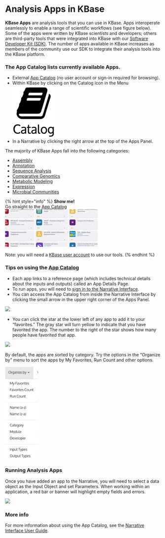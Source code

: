 # Analysis Apps in KBase

**KBase Apps** are analysis tools that you can use in KBase. Apps interoperate seamlessly to enable a range of scientific workflows (see figure below). Some of the apps were written by KBase scientists and developers; others are third-party tools that were integrated into KBase with our [Software Developer Kit (SDK)](../../development/kbase-sdk.md). The number of apps available in KBase increases as members of the community use our SDK to integrate their analysis tools into the KBase platform.

### The App Catalog lists currently available Apps.&#x20;

* External [App Catalog](https://kbase.us/applist/) (no user account or sign-in required for browsing).
* Within KBase by clicking on the Catalog icon in the Menu <img src="../../.gitbook/assets/catalog_dashboardmenu (1).png" alt="" data-size="line">&#x20;
* In a Narrative by clicking the right arrow at the top of the Apps Panel.

The majority of KBase Apps fall into the following categories:

* [Assembly](assembly-and-annotation.md#assembly)
* [Annotation](assembly-and-annotation.md#annotation)
* [Sequence Analysis](https://kbase.us/applist/#Sequence%20Analysis)
* [Comparative Genomics](comparative-genomics.md)
* [Metabolic Modeling](metabolic-modeling.md)
* [Expression](expression.md)
* [Microbial Communities](https://kbase.us/applist/#Microbial%20Communities)

{% hint style="info" %}
**Show me!**\
Go straight to the [App Catalog](https://narrative.kbase.us/#appcatalog)\
[![Screen Shot 2016-02-24 at 2.26.20 PM](../../.gitbook/assets/screen-shot-2016-02-24-at-2.26.20-pm-300x122.png)](https://narrative.kbase.us/#appcatalog)

Note: you will need a [KBase user account](../../getting-started/sign-up/#signing-up) to use our tools.
{% endhint %}

### Tips on using the [App Catalog](https://kbase.us/applist)

* Each app links to a reference page (which includes technical details about the inputs and outputs) called an App Details Page.
* To run apps, you will need to [sign in to the Narrative Interface](../../getting-started/sign-up/#signing-in).
* You can access the App Catalog from inside the Narrative Interface by clicking the small arrow in the upper right corner of the Apps Panel.

![](../../.gitbook/assets/apppanel\_appcatalog.png)

* You can click the star at the lower left of any app to add it to your “favorites.” The gray star will turn yellow to indicate that you have favorited the app. The number to the right of the star shows how many people have favorited that app.

![](../../.gitbook/assets/appcatalog\_appfavorite.gif)



By default, the apps are sorted by category. Try the options in the “Organize by” menu to sort the apps by My Favorites, Run Count and other options.

![](../../.gitbook/assets/screen-shot-2016-02-25-at-2.19.27-pm-107x300.png)

### **Running Analysis Apps**

Once you have added an app to the Narrative, you will need to select a data object as the Input Object and set Parameters. When working within an application, a red bar or banner will highlight empty fields and errors.&#x20;

![](../../.gitbook/assets/app\_emptyfield.png)

### **More info**

For more information about using the App Catalog, see the [Narrative Interface User Guide](../../getting-started/narrative/).
